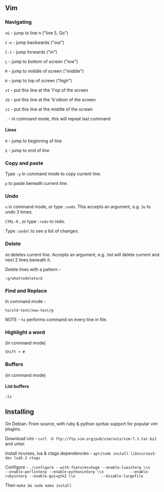## Vim

### Navigating

`nG` - jump to line n ("line 5, Go")

`C-o` - jump backwards ("out")

`C-i` - jump forwards ("in")

`L` - jump to bottom of screen ("low")

`M` - jump to middle of screen ("middle")

`H` - jump to top of screen ("high")

`zt` - put this line at the 't'op of the screen

`zb` - put this line at the 'b'ottom of the screen

`zz` - put this line at the middle of the screen

`.` - in command mode, this will repeat last command

#### Lines

`0` - jump to beginning of line

`$` - jump to end of line

### Copy and paste

Type `:y` in command mode to copy current line.

`p` to paste beneath current line.

### Undo

`u` in command mode, or type `:undo`. This accepts an argument, e.g. `3u` to undo 3 times.

`CTRL-R` , or type `:redo` to redo.

Type `:undol` to see a list of changes.

### Delete

`dd` deletes current line. Accepts an argument, e.g. `3dd` will delete current and next 2 lines beneath it.

Delete lines with a pattern -

`:g/whattodelete/d`

### Find and Replace

In command mode - 

`%s/old-text/new-text/g`

NOTE - `%s` performs command on every line in file.

### Highlight a word

(in command mode)

`Shift + #`

### Buffers

(in command mode)

#### List buffers

`:ls`

## Installing

On Debian. From source, with ruby & python syntax support for popular vim plugins.

Download vim - `curl -O ftp://ftp.vim.org/pub/vim/unix/vim-7.3.tar.bz2` and untar.

Install ncurses, lua & ctags dependencies - `aptitude install libncurses5-dev lua5.2 ctags`

Configure - `./configure --with-features=huge --enable-luainterp \\n            --enable-perlinterp --enable-pythoninterp \\n            --enable-rubyinterp --enable-gui=gtk2 \\n            --disable-largefile`

Then `make && sudo make install`
